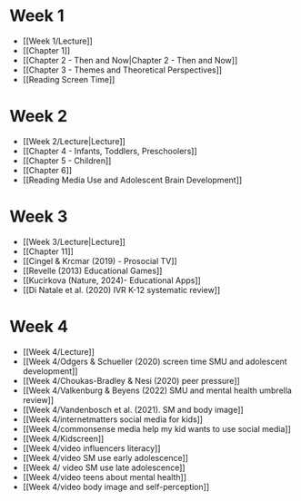# Week 1

* [[Week 1/Lecture]]
* [[Chapter 1]]
* [[Chapter 2 - Then and Now|Chapter 2 - Then and Now]]
* [[Chapter 3 - Themes and Theoretical Perspectives]]
* [[Reading Screen Time]]

# Week 2
* [[Week 2/Lecture|Lecture]]
* [[Chapter 4 - Infants, Toddlers, Preschoolers]]
* [[Chapter 5 - Children]]
* [[Chapter 6]]
* [[Reading Media Use and Adolescent Brain Development]]

# Week 3
* [[Week 3/Lecture|Lecture]]
* [[Chapter 11]]
* [[Cingel & Krcmar (2019) - Prosocial TV]]
* [[Revelle (2013) Educational Games]]
* [[Kucirkova (Nature, 2024)- Educational Apps]]
* [[Di Natale et al. (2020) IVR K-12 systematic review]]

# Week 4
* [[Week 4/Lecture]]
* [[Week 4/Odgers & Schueller (2020) screen time SMU and adolescent development]]
* [[Week 4/Choukas-Bradley & Nesi (2020) peer pressure]]
* [[Week 4/Valkenburg & Beyens (2022) SMU and mental health umbrella review]]
* [[Week 4/Vandenbosch et al. (2021). SM and body image]]
* [[Week 4/internetmatters social media for kids]]
* [[Week 4/commonsense media help my kid wants to use social media]]
* [[Week 4/Kidscreen]]
* [[Week 4/video influencers literacy]]
* [[Week 4/video SM use early adolescence]]
* [[Week 4/ video SM use late adolescence]]
* [[Week 4/video teens about mental health]]
* [[Week 4/video body image and self-perception]]


